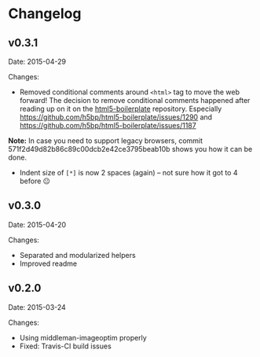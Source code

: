 # Changelog

## v0.3.1

Date: 2015-04-29

Changes:
  - Removed conditional comments around `<html>` tag to move the web forward! The decision to remove conditional comments happened after reading up on it on the [html5-boilerplate](https://github.com/h5bp/html5-boilerplate) repository. Especially https://github.com/h5bp/html5-boilerplate/issues/1290 and https://github.com/h5bp/html5-boilerplate/issues/1187

  **Note:** In case you need to support legacy browsers, commit 571f2d49d82b86c89c00dcb2e42ce3795beab10b shows you how it can be done.
  - Indent size of `[*]` is now 2 spaces (again) – not sure how it got to 4 before :neutral_face:

## v0.3.0

Date: 2015-04-20

Changes:
  - Separated and modularized helpers
  - Improved readme

## v0.2.0

Date: 2015-03-24

Changes:
  - Using middleman-imageoptim properly
  - Fixed: Travis-CI build issues
